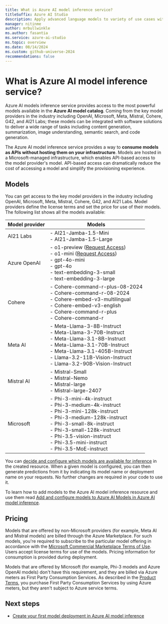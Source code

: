 ```yaml
---
title: What is Azure AI model inference service?
titleSuffix: Azure AI Studio
description: Apply advanced language models to variety of use cases with Azure AI model inference
manager: nitinme
author: mrbullwinkle
ms.author: fasantia
ms.service: azure-ai-studio
ms.topic: overview
ms.date: 08/14/2024
ms.custom: github-universe-2024
recommendations: false
---
```


# What is Azure AI model inference service?

Azure AI models inference service provides access to the most powerful models available in the **Azure AI model catalog**. Coming from the key model providers in the industry including OpenAI, Microsoft, Meta, Mistral, Cohere, G42, and AI21 Labs; these models can be integrated with software solutions to deliver a wide range of tasks including content generation, summarization, image understanding, semantic search, and code generation.

The Azure AI model inference service provides a way to **consume models as APIs without hosting them on your infrastructure**. Models are hosted in a Microsoft-managed infrastructure, which enables API-based access to the model provider's model. API-based access can dramatically reduce the cost of accessing a model and simplify the provisioning experience.

## Models

You can get access to the key model providers in the industry including OpenAI, Microsoft, Meta, Mistral, Cohere, G42, and AI21 Labs. Model providers define the license terms and set the price for use of their models. The following list shows all the models available:

| Model provider | Models                                                                                                                                                                                                                                                                                           |
| -------------- | ------------------------------------------------------------------------------------------------------------------------------------------------------------------------------------------------------------------------------------------------------------------------------------------------ |
| AI21 Labs      | - AI21-Jamba-1.5-Mini <br/> - AI21-Jamba-1.5-Large </br>                                                                                                                                                                                                                                         |
| Azure OpenAI   | - o1-preview ([Request Access](https://aka.ms/oai/modelaccess)) </br> - o1-mini ([Request Access](https://aka.ms/oai/modelaccess)) </br> - gpt-4o-mini </br> - gpt-4o </br> - text-embedding-3-small </br> - text-embedding-3-large </br>                                                        |
| Cohere         | - Cohere-command-r-plus-08-2024 </br> - Cohere-command-r-08-2024 </br> - Cohere-embed-v3-multilingual </br> - Cohere-embed-v3-english </br> - Cohere-command-r-plus </br> - Cohere-command-r </br>                                                                                               |
| Meta AI        | - Meta-Llama-3-8B-Instruct </br> - Meta-Llama-3-70B-Instruct </br> - Meta-Llama-3.1-8B-Instruct</br> - Meta-Llama-3.1-70B-Instruct </br> - Meta-Llama-3.1-405B-Instruct </br> - Llama-3.2-11B-Vision-Instruct </br> - Llama-3.2-90B-Vision-Instruct                                              |
| Mistral AI     | - Mistral-Small </br> - Mistral-Nemo </br> - Mistral-large </br> - Mistral-large-2407                                                                                                                                                                                                            |
| Microsoft      | - Phi-3-mini-4k-instruct </br> - Phi-3-medium-4k-instruct </br> - Phi-3-mini-128k-instruct </br> - Phi-3-medium-128k-instruct </br> - Phi-3-small-8k-instruct </br> - Phi-3-small-128k-instruct </br> - Phi-3.5-vision-instruct </br> - Phi-3.5-mini-instruct </br> - Phi-3.5-MoE-instruct </br> |

You can [decide and configure which models are available for inference](how-to/create-model-deployments.md) in the created resource. When a given model is configured, you can then generate predictions from it by indicating its model name or deployment name on your requests. No further changes are required in your code to use it.

To learn how to add models to the Azure AI model inference resource and use them read [Add and configure models to Azure AI Models in Azure AI model inference](how-to/create-model-deployments.md).

## Pricing

Models that are offered by non-Microsoft providers (for example, Meta AI and Mistral models) are billed through the Azure Marketplace. For such models, you're required to subscribe to the particular model offering in accordance with the [Microsoft Commercial Marketplace Terms of Use](/legal/marketplace/marketplace-terms). Users accept license terms for use of the models. Pricing information for consumption is provided during deployment.

Models that are offered by Microsoft (for example, Phi-3 models and Azure OpenAI models) don't have this requirement, and they are billed via Azure meters as First Party Consumption Services. As described in the [Product Terms](https://www.microsoft.com/licensing/terms/welcome/welcomepage), you purchase First Party Consumption Services by using Azure meters, but they aren't subject to Azure service terms.

## Next steps

* [Create your first model deployment in Azure AI model inference](how-to/create-model-deployments.md)